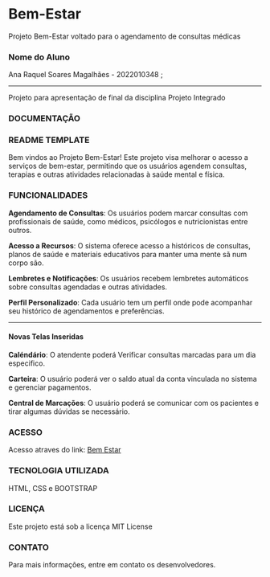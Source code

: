 # Bem-Estar
Projeto Bem-Estar voltado para o agendamento de consultas médicas

### Nome do Aluno
Ana Raquel Soares Magalhães - 2022010348 ;

*******
Projeto para apresentação de final da disciplina Projeto Integrado

### DOCUMENTAÇÃO
### README TEMPLATE

Bem vindos ao Projeto Bem-Estar! 
Este projeto visa melhorar o acesso a serviços de bem-estar, permitindo que os usuários agendem consultas, terapias e outras atividades relacionadas à saúde mental e física.

### FUNCIONALIDADES

**Agendamento de Consultas**: Os usuários podem marcar consultas com profissionais de saúde, como médicos, psicólogos e nutricionistas entre outros.

**Acesso a Recursos**: O sistema oferece acesso a históricos de consultas, planos de saúde e materiais educativos para manter uma mente sã num corpo são.

**Lembretes e Notificações**: Os usuários recebem lembretes automáticos sobre consultas agendadas e outras atividades.

**Perfil Personalizado**: Cada usuário tem um perfil onde pode acompanhar seu histórico de agendamentos e preferências.

*******
#### Novas Telas Inseridas

**Caléndário**: O atendente poderá Verificar consultas marcadas para um dia especifico.

**Carteira**: O usuário poderá ver o saldo atual da conta vinculada no sistema e gerenciar pagamentos.

**Central de Marcações**: O usuário poderá se comunicar com os pacientes e tirar algumas dúvidas se necessário.


### ACESSO
Acesso atraves do link: [Bem Estar](https://raquelalves27.github.io/projeto-integrado-final/help-center.html)

### TECNOLOGIA UTILIZADA
HTML, CSS e BOOTSTRAP

### LICENÇA
Este projeto está sob a licença MIT License

### CONTATO
Para mais informações, entre em contato os desenvolvedores.

